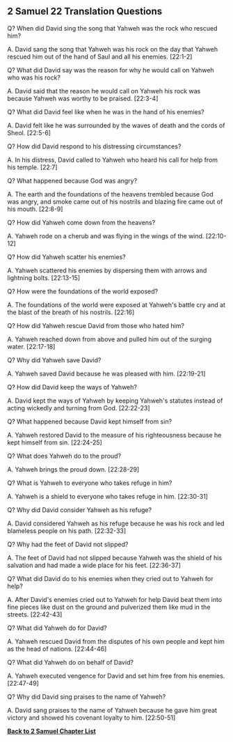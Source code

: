 ## 2 Samuel 22 Translation Questions ##

Q? When did David sing the song that Yahweh was the rock who rescued him?

A. David sang the song that Yahweh was his rock on the day that Yahweh rescued him out of the hand of Saul and all his enemies. [22:1-2]

Q? What did David say was the reason for why he would call on Yahweh who was his rock?

A. David said that the reason he would call on Yahweh his rock was because Yahweh was worthy to be praised. [22:3-4]

Q? What did David feel like when he was in the hand of his enemies?

A. David felt like he was surrounded by the waves of death and the cords of Sheol. [22:5-6]

Q? How did David respond to his distressing circumstances?

A. In his distress, David called to Yahweh who heard his call for help from his temple. [22:7]

Q? What happened because God was angry?

A. The earth and the foundations of the heavens trembled because God was angry, and smoke came out of his nostrils and blazing fire came out of his mouth. [22:8-9]

Q? How did Yahweh come down from the heavens?

A. Yahweh rode on a cherub and was flying in the wings of the wind. [22:10-12]

Q? How did Yahweh scatter his enemies?

A. Yahweh scattered his enemies by dispersing them with arrows and lightning bolts. [22:13-15]

Q? How were the foundations of the world exposed?

A. The foundations of the world were exposed at Yahweh's battle cry and at the blast of the breath of his nostrils. [22:16]

Q? How did Yahweh rescue David from those who hated him?

A. Yahweh reached down from above and pulled him out of the surging water. [22:17-18]

Q? Why did Yahweh save David?

A. Yahweh saved David because he was pleased with him. [22:19-21]

Q? How did David keep the ways of Yahweh?

A. David kept the ways of Yahweh by keeping Yahweh's statutes instead of acting wickedly and turning from God. [22:22-23]

Q? What happened because David kept himself from sin?

A. Yahweh restored David to the measure of his righteousness because he kept himself from sin. [22:24-25]

Q? What does Yahweh do to the proud?

A. Yahweh brings the proud down. [22:28-29]

Q? What is Yahweh to everyone who takes refuge in him?

A. Yahweh is a shield to everyone who takes refuge in him. [22:30-31]

Q? Why did David consider Yahweh as his refuge?

A. David considered Yahweh as his refuge because he was his rock and led blameless people on his path. [22:32-33]

Q? Why had the feet of David not slipped?

A. The feet of David had not slipped because Yahweh was the shield of his salvation and had made a wide place for his feet. [22:36-37]

Q? What did David do to his enemies when they cried out to Yahweh for help?

A. After David's enemies cried out to Yahweh for help David beat them into fine pieces like dust on the ground and pulverized them like mud in the streets. [22:42-43]

Q? What did Yahweh do for David?

A. Yahweh rescued David from the disputes of his own people and kept him as the head of nations. [22:44-46]

Q? What did Yahweh do on behalf of David?

A. Yahweh executed vengence for David and set him free from his enemies. [22:47-49]

Q? Why did David sing praises to the name of Yahweh?

A. David sang praises to the name of Yahweh because he gave him great victory and showed his covenant loyalty to him. [22:50-51]

__[Back to 2 Samuel Chapter List](./)__

